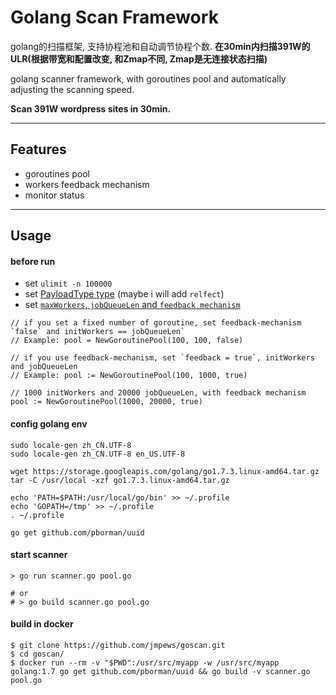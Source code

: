 # Golang Scan Framework

golang的扫描框架, 支持协程池和自动调节协程个数. **在30min内扫描391W的ULR(根据带宽和配置改变, 和Zmap不同, Zmap是无连接状态扫描)**

golang scanner framework, with goroutines pool and automatically adjusting the scanning speed.

**Scan 391W wordpress sites in 30min.**

---

## Features
* goroutines pool
* workers feedback mechanism
* monitor status

---

## Usage

#### before run

* set `ulimit -n 100000`
* set [PayloadType type](https://github.com/jmpews/goscan/blob/master/pool.go#L16) (maybe i will add `relfect`)
* set [`maxWorkers`, `jobQueueLen` and `feedback mechanism`](https://github.com/jmpews/goscan/blob/master/scanner.go#L26)

```
// if you set a fixed number of goroutine, set feedback-mechanism `false` and initWorkers == jobQueueLen`
// Example: pool = NewGoroutinePool(100, 100, false)

// if you use feedback-mechanism, set `feedback = true`, initWorkers and jobQueueLen
// Example: pool := NewGoroutinePool(100, 1000, true)

// 1000 initWorkers and 20000 jobQueueLen, with feedback mechanism
pool := NewGoroutinePool(1000, 20000, true)
```

#### config golang env

```
sudo locale-gen zh_CN.UTF-8
sudo locale-gen zh_CN.UTF-8 en_US.UTF-8

wget https://storage.googleapis.com/golang/go1.7.3.linux-amd64.tar.gz
tar -C /usr/local -xzf go1.7.3.linux-amd64.tar.gz

echo 'PATH=$PATH:/usr/local/go/bin' >> ~/.profile
echo 'GOPATH=/tmp' >> ~/.profile
. ~/.profile

go get github.com/pborman/uuid
```
#### start scanner

```
> go run scanner.go pool.go

# or
# > go build scanner.go pool.go
```

#### build in docker

```
$ git clone https://github.com/jmpews/goscan.git
$ cd goscan/
$ docker run --rm -v "$PWD":/usr/src/myapp -w /usr/src/myapp golang:1.7 go get github.com/pborman/uuid && go build -v scanner.go pool.go
```
